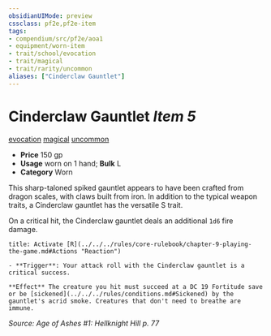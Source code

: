 ```yaml
---
obsidianUIMode: preview
cssclass: pf2e,pf2e-item
tags:
- compendium/src/pf2e/aoa1
- equipment/worn-item
- trait/school/evocation
- trait/magical
- trait/rarity/uncommon
aliases: ["Cinderclaw Gauntlet"]
---
```

# Cinderclaw Gauntlet *Item 5*  
[evocation](evocation.md)  [magical](magical.md)  [uncommon](uncommon.md)  

- **Price** 150 gp
- **Usage** worn on 1 hand; **Bulk** L
- **Category** Worn

This sharp-taloned spiked gauntlet appears to have been crafted from dragon scales, with claws built from iron. In addition to the typical weapon traits, a Cinderclaw gauntlet has the versatile S trait.

On a critical hit, the Cinderclaw gauntlet deals an additional `1d6` fire damage.

```ad-embed-ability
title: Activate [R](../../../rules/core-rulebook/chapter-9-playing-the-game.md#Actions "Reaction")

- **Trigger**: Your attack roll with the Cinderclaw gauntlet is a critical success.

**Effect** The creature you hit must succeed at a DC 19 Fortitude save or be [sickened](../../../rules/conditions.md#Sickened) by the gauntlet's acrid smoke. Creatures that don't need to breathe are immune.
```

*Source: Age of Ashes #1: Hellknight Hill p. 77*
